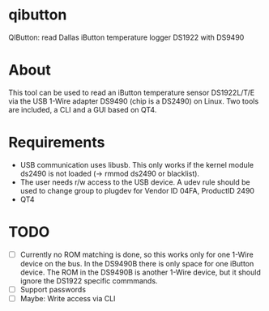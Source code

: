 qibutton
========

QIButton: read Dallas iButton temperature logger DS1922 with DS9490

About
=====
This tool can be used to read an iButton temperature sensor DS1922L/T/E
via the USB 1-Wire adapter DS9490 (chip is a DS2490) on Linux. 
Two tools are included, a CLI and a GUI based on QT4. 

Requirements
============
* USB communication uses libusb. This only works if the kernel 
module ds2490 is not loaded (-> rmmod ds2490 or blacklist).
* The user needs r/w access to the USB device. A udev rule should
be used to change group to plugdev for Vendor ID 04FA, ProductID 2490
* QT4


TODO
====
- [ ] Currently no ROM matching is done, so this works only for one 
1-Wire device on the bus. In the DS9490B there is only space for
one iButton device. The ROM in the DS9490B is another 1-Wire device,
but it should ignore the DS1922 specific commmands.
- [ ] Support passwords
- [ ] Maybe: Write access via CLI
